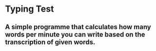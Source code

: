 # Typing Test
## A simple programme that calculates how many words per minute you can write based on the transcription of given words.
